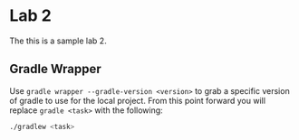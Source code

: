 # Lab 2

The this is a sample lab 2.

## Gradle Wrapper

Use `gradle wrapper --gradle-version <version>` to grab a specific version of gradle to use for the local project. From this point forward you will replace `gradle <task>` with the
following:

```bash
./gradlew <task>
```
